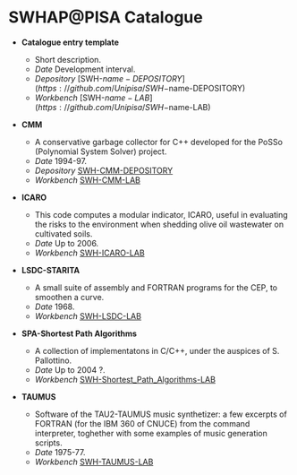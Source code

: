 # SWHAP@PISA Catalogue

* **Catalogue entry template**
  * Short description.
  * *Date* Development interval.
  * *Depository* [SWH-$name-DEPOSITORY](https://github.com/Unipisa/SWH-$name-DEPOSITORY)
  * *Workbench* [SWH-$name-LAB](https://github.com/Unipisa/SWH-$name-LAB)
  
* **CMM**
  * A conservative garbage collector for C++ developed for the PoSSo (Polynomial System Solver) project.
  * *Date* 1994-97.
  * *Depository* [SWH-CMM-DEPOSITORY](https://github.com/Unipisa/SWH-CMM-DEPOSITORY)
  * *Workbench* [SWH-CMM-LAB](https://github.com/Unipisa/SWH-CMM-LAB)
  
* **ICARO**
  * This code computes a modular indicator, ICARO, useful in evaluating the risks to the environment when shedding olive oil wastewater on cultivated soils.
  * *Date* Up to 2006.
  * *Workbench* [SWH-ICARO-LAB](https://github.com/Unipisa/SWH-ICARO-LAB)

* **LSDC-STARITA**
  * A small suite of assembly and FORTRAN programs for the CEP, to smoothen a curve.
   * *Date* 1968.
  * *Workbench* [SWH-LSDC-LAB](https://github.com/Unipisa/SWH-LSDC-STARITA-LAB)
  
* **SPA-Shortest Path Algorithms**
  * A collection of implementatons in C/C++, under the auspices of S. Pallottino.
  * *Date* Up to 2004 ?.
  * *Workbench* [SWH-Shortest_Path_Algorithms-LAB](https://github.com/Unipisa/SWH-Shortest_Path_Algorithm-LAB)

* **TAUMUS**
  * Software of the TAU2-TAUMUS music synthetizer: a few excerpts of FORTRAN (for the IBM 360 of CNUCE) from the command interpreter, toghether with some examples of music generation scripts.
  * *Date* 1975-77.
  * *Workbench* [SWH-TAUMUS-LAB](https://github.com/Unipisa/SWH-TAUMUS-LAB)
  
